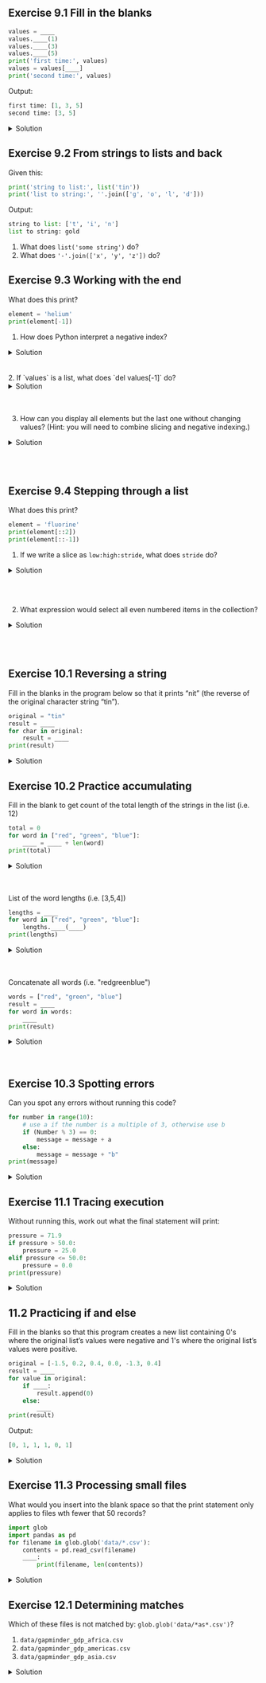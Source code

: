

## Exercise 9.1  Fill in the blanks

```python
values = ____
values.____(1)
values.____(3)
values.____(5)
print('first time:', values)
values = values[____]
print('second time:', values)
```

Output:
```python
first time: [1, 3, 5]
second time: [3, 5]
```

<details>
<summary>Solution
</summary>
<br>
values = []
<br>
values.append(1) 
<br>
values.append(3)
<br>
values.append(5)
<br>
print('first time:', values)
<br>
values = values[1:]
<br>
print('second time:', values)
</details>


## Exercise 9.2 From strings to lists and back

Given this:
```python
print('string to list:', list('tin'))
print('list to string:', ''.join(['g', 'o', 'l', 'd']))
```

Output:
```python
string to list: ['t', 'i', 'n']
list to string: gold
```

1. What does `list('some string')` do?
2. What does `'-'.join(['x', 'y', 'z'])` do?


## Exercise 9.3 Working with the end

What does this print?
```python
element = 'helium'
print(element[-1])
```

1. How does Python interpret a negative index?

<details>
<summary>Solution
</summary>
Python interprets a negative index as starting from the end (as opposed to starting from the beginning). The last element is -1.
</details>

<br>
<br>
2. If `values` is a list, what does `del values[-1]` do?

<details>
<summary>Solution
</summary>
Removes the last element
</details>

<br>
<br>

3. How can you display all elements but the last one without changing values? (Hint: you will need to combine slicing and negative indexing.)


<details>
<summary>Solution
</summary>
print(values[:-1])
</details>

<br><br>

## Exercise 9.4 Stepping through a list

What does this print?

```python
element = 'fluorine'
print(element[::2])
print(element[::-1])
```

1. If we write a slice as `low:high:stride`, what does `stride` do?

<details>
<summary>Solution
</summary>
Step size
</details>

<br><br>


2. What expression would select all even numbered items in the collection?

<details>
<summary>Solution
</summary>
1::2

Starts at element 1 (remember lists start at 0), goes on until the end, and has a step size of 2.
</details>

<br><br>

## Exercise 10.1 Reversing a string

Fill in the blanks in the program below so that it prints “nit” (the reverse of the original character string “tin”).

```python
original = "tin"
result = ____
for char in original:
    result = ____
print(result)
```

<details>
<summary>Solution
</summary>
blank 1 = ""
<br>
blank 2 = char + result
</details>


## Exercise 10.2 Practice accumulating

Fill in the blank to get count of the total length of the strings in the list (i.e. 12)

```python
total = 0
for word in ["red", "green", "blue"]:
    ____ = ____ + len(word)
print(total)
```

<details>
<summary>Solution
</summary>
total = total + len(word)
</details>
<br>
<br>

List of the word lengths (i.e. [3,5,4])

```python
lengths = ____
for word in ["red", "green", "blue"]:
    lengths.____(____)
print(lengths)
```

<details>
<summary>Solution
</summary>
lengths = []
<br>
lengths.append(len(word))
</details>
<br>
<br>

Concatenate all words (i.e. "redgreenblue")

```python
words = ["red", "green", "blue"]
result = ____
for word in words:
    ____
print(result)
```

<details>
<summary>Solution
</summary>
result = ""
<br>
result = result + word
</details>
<br>
<br>


## Exercise 10.3 Spotting errors

Can you spot any errors without running this code?

```python
for number in range(10):
    # use a if the number is a multiple of 3, otherwise use b
    if (Number % 3) == 0:
        message = message + a
    else:
        message = message + "b"
print(message)
```

<details>
<summary>Solution
</summary>
Python variable names are case sensitive: number and Number refer to different variables.
<br>
The variable message needs to be initialized as an empty string.
<br>
We want to add the string "a" to message, not the undefined variable a.
<br>
</details>


## Exercise 11.1 Tracing execution

Without running this, work out what the final statement will print:

```python
pressure = 71.9
if pressure > 50.0:
    pressure = 25.0
elif pressure <= 50.0:
    pressure = 0.0
print(pressure)
```

<details>
<summary>Solution
</summary>
25.0
</details>

## 11.2 Practicing if and else
Fill in the blanks so that this program creates a new list containing 0's where the original list’s values were negative and 1's where the original list’s values were positive.

```python
original = [-1.5, 0.2, 0.4, 0.0, -1.3, 0.4]
result = ____
for value in original:
    if ____:
        result.append(0)
    else:
        ____
print(result)
```

Output:
```python
[0, 1, 1, 1, 0, 1]
```


<details>
<summary>Solution
</summary>
result = []
<br>
if value < 0.0
<br>
result.append(1)
</details>


## Exercise 11.3 Processing small files

What would you insert into the blank space so that the print statement only applies to files wth fewer that 50 records?

```python
import glob
import pandas as pd
for filename in glob.glob('data/*.csv'):
    contents = pd.read_csv(filename)
    ____:
        print(filename, len(contents))
```

<details>
<summary>Solution
</summary>
if len(contents) < 50
</details>


## Exercise 12.1 Determining matches
Which of these files is not matched by: `glob.glob('data/*as*.csv')`?

1. `data/gapminder_gdp_africa.csv`
2. `data/gapminder_gdp_americas.csv`
3. `data/gapminder_gdp_asia.csv`

<details>
<summary>Solution
</summary>
1 is not matched
</details>

